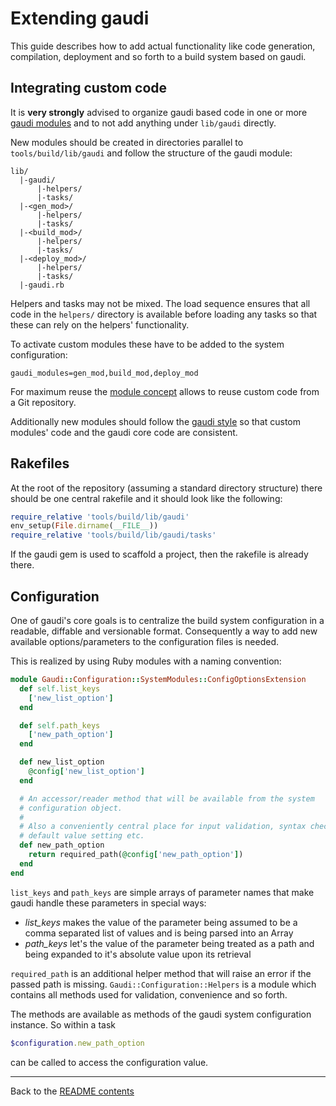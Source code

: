 # Extending gaudi

This guide describes how to add actual functionality like code generation,
compilation, deployment and so forth to a build system based on gaudi.

## Integrating custom code

It is **very strongly** advised to organize gaudi based code in one or more
[gaudi modules](MODULES.md) and to not add anything under `lib/gaudi` directly.

New modules should be created in directories parallel to `tools/build/lib/gaudi`
and follow the structure of the gaudi module:

    lib/
      |-gaudi/
          |-helpers/
          |-tasks/
      |-<gen_mod>/
          |-helpers/
          |-tasks/
      |-<build_mod>/
          |-helpers/
          |-tasks/
      |-<deploy_mod>/
          |-helpers/
          |-tasks/
      |-gaudi.rb

Helpers and tasks may not be mixed. The load sequence ensures that all code in
the `helpers/` directory is available before loading any tasks so that these can
rely on the helpers' functionality.

To activate custom modules these have to be added to the system configuration:

```text
gaudi_modules=gen_mod,build_mod,deploy_mod
```

For maximum reuse the [module concept](MODULES.md) allows to reuse custom code
from a Git repository.

Additionally new modules should follow the [gaudi style](STYLE.md) so that
custom modules' code and the gaudi core code are consistent.

## Rakefiles

At the root of the repository (assuming a standard directory structure) there
should be one central rakefile and it should look like the following:

```ruby
require_relative 'tools/build/lib/gaudi'
env_setup(File.dirname(__FILE__))
require_relative 'tools/build/lib/gaudi/tasks'
```

If the gaudi gem is used to scaffold a project, then the rakefile is already
there.

## Configuration

One of gaudi's core goals is to centralize the build system configuration in a
readable, diffable and versionable format. Consequently a way to add new
available options/parameters to the configuration files is needed.

This is realized by using Ruby modules with a naming convention:

```ruby
module Gaudi::Configuration::SystemModules::ConfigOptionsExtension
  def self.list_keys
    ['new_list_option']
  end

  def self.path_keys
    ['new_path_option']
  end

  def new_list_option
    @config['new_list_option']
  end

  # An accessor/reader method that will be available from the system
  # configuration object.
  #
  # Also a conveniently central place for input validation, syntax checking,
  # default value setting etc.
  def new_path_option
    return required_path(@config['new_path_option'])
  end
end
```

`list_keys` and `path_keys` are simple arrays of parameter names that make gaudi
handle these parameters in special ways:

* *list_keys* makes the value of the parameter being assumed to be a comma
  separated list of values and is being parsed into an Array
* *path_keys* let's the value of the parameter being treated as a path and being
  expanded to it's absolute value upon its retrieval

`required_path` is an additional helper method that will raise an error if the
passed path is missing. `Gaudi::Configuration::Helpers` is a module which
contains all methods used for validation, convenience and so forth.

The methods are available as methods of the gaudi system configuration instance.
So within a task

```ruby
$configuration.new_path_option
```

can be called to access the configuration value.

---

Back to the [README contents](README.md)
